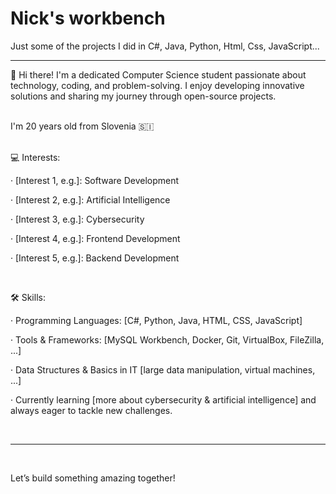 # Nick's workbench
Just some of the projects I did in C#, Java, Python, Html, Css, JavaScript...

---

👋 Hi there!
I'm a dedicated Computer Science student passionate about technology, coding, and problem-solving. I enjoy developing innovative solutions and sharing my journey through open-source projects.

<br>
I'm 20 years old from Slovenia 🇸🇮

<br>

<br>

💻 Interests:

· [Interest 1, e.g.]: Software Development

· [Interest 2, e.g.]: Artificial Intelligence

· [Interest 3, e.g.]: Cybersecurity

· [Interest 4, e.g.]: Frontend Development

· [Interest 5, e.g.]: Backend Development

<br>

🛠️ Skills:

· Programming Languages: [C#, Python, Java, HTML, CSS, JavaScript]

· Tools & Frameworks: [MySQL Workbench, Docker, Git, VirtualBox, FileZilla, ...]

· Data Structures & Basics in IT [large data manipulation, virtual machines, ...]

· Currently learning [more about cybersecurity & artificial intelligence] and always eager to tackle new challenges.

<br>

---

<br>

Let’s build something amazing together!

